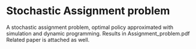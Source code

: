 # Stochastic Assignment problem
A stochastic assignment problem, optimal policy approximated with simulation and dynamic programming.
Results in Assignment_problem.pdf
Related paper is attached as well.
